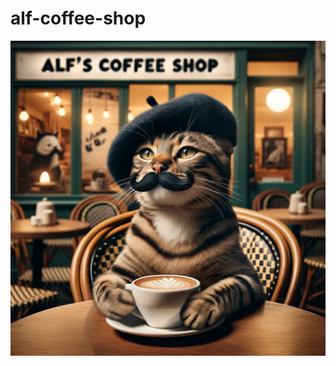 # alf-coffee-shop

<div style="text-align: center;">
    <img src="image.png" alt="alf-coffee-shop" width="550">
</div>

